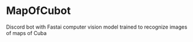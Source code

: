 # MapOfCubot
Discord bot with Fastai computer vision model trained to recognize images of maps of Cuba

